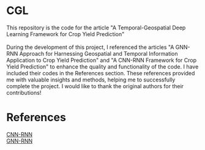 # CGL
This repository is the code for the article "A Temporal-Geospatial Deep Learning Framework for Crop Yield Prediction"\
\
During the development of this project, I referenced the articles "A GNN-RNN Approach for Harnessing Geospatial and Temporal Information Application to Crop Yield Prediction" and "A CNN-RNN Framework for Crop Yield Prediction" to enhance the quality and functionality of the code. I have included their codes in the References section. These references provided me with valuable insights and methods, helping me to successfully complete the project. I would like to thank the original authors for their contributions!
# References
[CNN-RNN](https://github.com/saeedkhaki92/CNN-RNN-Yield-Prediction)\
[GNN-RNN](https://github.com/JunwenBai/GNN-RNN?tab=readme-ov-file)
